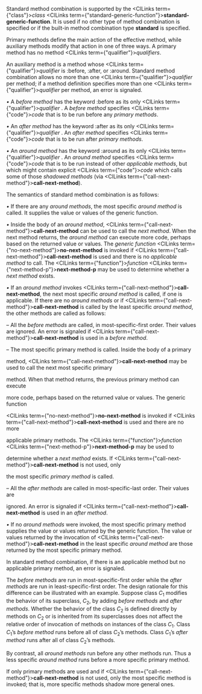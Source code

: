  



Standard method combination is supported by the <ClLinks  term={"class"}><i>class</i></ClLinks> <ClLinks  term={"standard-generic-function"}><b>standard-generic-function</b></ClLinks>. It is used if no other type of method combination is specified or if the built-in method combination type **standard** is specified. 



Primary methods define the main action of the effective method, while auxiliary methods modify that action in one of three ways. A primary method has no method <ClLinks  term={"qualifier"}><i>qualifiers</i></ClLinks>. 



An auxiliary method is a method whose <ClLinks  term={"qualifier"}><i>qualifier</i></ClLinks> is :before, :after, or :around. Standard method combination allows no more than one <ClLinks  term={"qualifier"}><i>qualifier</i></ClLinks> per method; if a method definition specifies more than one <ClLinks  term={"qualifier"}><i>qualifier</i></ClLinks> per method, an error is signaled. 



*•* A *before method* has the keyword :before as its only <ClLinks  term={"qualifier"}><i>qualifier</i></ClLinks> . A *before method* specifies <ClLinks  term={"code"}><i>code</i></ClLinks> that is to be run before any *primary methods*. 



*•* An *after method* has the keyword :after as its only <ClLinks  term={"qualifier"}><i>qualifier</i></ClLinks> . An *after method* specifies <ClLinks  term={"code"}><i>code</i></ClLinks> that is to be run after *primary methods*. 



*•* An *around method* has the keyword :around as its only <ClLinks  term={"qualifier"}><i>qualifier</i></ClLinks> . An *around method* specifies <ClLinks  term={"code"}><i>code</i></ClLinks> that is to be run instead of other *applicable methods*, but which might contain explicit <ClLinks  term={"code"}><i>code</i></ClLinks> which calls some of those *shadowed methods* (via <ClLinks  term={"call-next-method"}><b>call-next-method</b></ClLinks>). 



The semantics of standard method combination is as follows: 



*•* If there are any *around methods*, the most specific *around method* is called. It supplies the value or values of the generic function. 



*•* Inside the body of an *around method*, <ClLinks  term={"call-next-method"}><b>call-next-method</b></ClLinks> can be used to call the *next method*. When the next method returns, the *around method* can execute more code, perhaps based on the returned value or values. The *generic function* <ClLinks  term={"no-next-method"}><b>no-next-method</b></ClLinks> is invoked if <ClLinks  term={"call-next-method"}><b>call-next-method</b></ClLinks> is used and there is no *applicable method* to call. The <ClLinks  term={"function"}><i>function</i></ClLinks> <ClLinks  term={"next-method-p"}><b>next-method-p</b></ClLinks> may be used to determine whether a *next method* exists. 







 



 



*•* If an *around method* invokes <ClLinks  term={"call-next-method"}><b>call-next-method</b></ClLinks>, the next most specific *around method* is called, if one is applicable. If there are no *around methods* or if <ClLinks  term={"call-next-method"}><b>call-next-method</b></ClLinks> is called by the least specific *around method*, the other methods are called as follows: 



– All the *before methods* are called, in most-specific-first order. Their values are ignored. An error is signaled if <ClLinks  term={"call-next-method"}><b>call-next-method</b></ClLinks> is used in a *before method*. 



– The most specific primary method is called. Inside the body of a primary 



method, <ClLinks  term={"call-next-method"}><b>call-next-method</b></ClLinks> may be used to call the next most specific primary 



method. When that method returns, the previous primary method can execute 



more code, perhaps based on the returned value or values. The generic function 



<ClLinks  term={"no-next-method"}><b>no-next-method</b></ClLinks> is invoked if <ClLinks  term={"call-next-method"}><b>call-next-method</b></ClLinks> is used and there are no more 



applicable primary methods. The <ClLinks  term={"function"}><i>function</i></ClLinks> <ClLinks  term={"next-method-p"}><b>next-method-p</b></ClLinks> may be used to 



determine whether a *next method* exists. If <ClLinks  term={"call-next-method"}><b>call-next-method</b></ClLinks> is not used, only 



the most specific *primary method* is called. 



– All the *after methods* are called in most-specific-last order. Their values are 



ignored. An error is signaled if <ClLinks  term={"call-next-method"}><b>call-next-method</b></ClLinks> is used in an *after method*. 



*•* If no *around methods* were invoked, the most specific primary method supplies the value or values returned by the generic function. The value or values returned by the invocation of <ClLinks  term={"call-next-method"}><b>call-next-method</b></ClLinks> in the least specific *around method* are those returned by the most specific primary method. 



In standard method combination, if there is an applicable method but no applicable primary method, an error is signaled. 



The *before methods* are run in most-specific-first order while the *after methods* are run in least-specific-first order. The design rationale for this difference can be illustrated with an example. Suppose class *C*<sub>1</sub> modifies the behavior of its superclass, *C*<sub>2</sub>, by adding *before methods* and *after methods*. Whether the behavior of the class *C*<sub>2</sub> is defined directly by methods on *C*<sub>2</sub> or is inherited from its superclasses does not affect the relative order of invocation of methods on instances of the class *C*<sub>1</sub>. Class *C*<sub>1</sub>’s *before method* runs before all of class *C*<sub>2</sub>’s methods. Class *C*<sub>1</sub>’s *after method* runs after all of class *C*<sub>2</sub>’s methods. 



By contrast, all *around methods* run before any other methods run. Thus a less specific *around method* runs before a more specific primary method. 



If only primary methods are used and if <ClLinks  term={"call-next-method"}><b>call-next-method</b></ClLinks> is not used, only the most specific method is invoked; that is, more specific methods shadow more general ones. 



